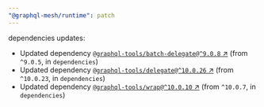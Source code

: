 ```yaml
---
"@graphql-mesh/runtime": patch
---
```

dependencies updates:
  - Updated dependency [`@graphql-tools/batch-delegate@^9.0.8` ↗︎](https://www.npmjs.com/package/@graphql-tools/batch-delegate/v/9.0.8) (from `^9.0.5`, in `dependencies`)
  - Updated dependency [`@graphql-tools/delegate@^10.0.26` ↗︎](https://www.npmjs.com/package/@graphql-tools/delegate/v/10.0.26) (from `^10.0.23`, in `dependencies`)
  - Updated dependency [`@graphql-tools/wrap@^10.0.10` ↗︎](https://www.npmjs.com/package/@graphql-tools/wrap/v/10.0.10) (from `^10.0.7`, in `dependencies`)
